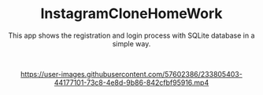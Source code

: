 <h1 align="center">InstagramCloneHomeWork</h1>
<p align="center">  
This app shows the registration and login process with SQLite database in a simple way.
</p>
<br> 

<div align="center">
  
  https://user-images.githubusercontent.com/57602386/233805403-44177101-73c8-4e8d-9b86-842cfbf95916.mp4
  
<div/>
  
 

